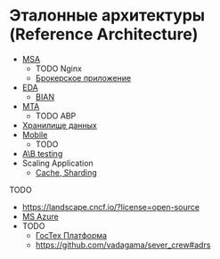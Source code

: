 # Эталонные архитектуры (Reference Architecture)

- [MSA](style/msa.md)
  - TODO Nginx
  - [Брокерское приложение](ref/ba.ti.md)
- [EDA](style/eda.md)
  - [BIAN](ref/bian.md)
- [MTA](pattern/mta/mta.md)
  - TODO ABP
- [Хранилище данных](store.md)
- [Mobile](mobile.md)
  - TODO
- [A\B testing](/arch/ref/abtesting.md)
- Scaling Application
  - [Cache, Sharding](https://blog.bytebytego.com/p/from-0-to-millions-a-guide-to-scaling-7b4?utm_source=substack&utm_medium=email)

TODO

- https://landscape.cncf.io/?license=open-source
- [MS Azure](https://docs.microsoft.com/ru-RU/azure/architecture/architectures/?filter=reference-architecture)
- TODO
  - [ГосТех Платформа](https://platform.digital.gov.ru/events/23102021/)
  - https://github.com/vadagama/sever_crew#adrs
